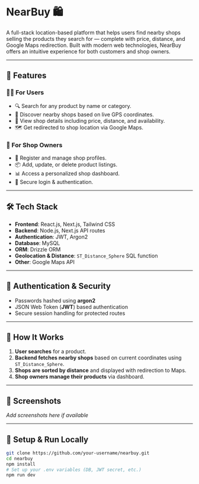 # NearBuy 🛍️

A full-stack location-based platform that helps users find nearby shops selling the products they search for — complete with price, distance, and Google Maps redirection. Built with modern web technologies, NearBuy offers an intuitive experience for both customers and shop owners.

---

## 🚀 Features

### 🧑‍💼 For Users
- 🔍 Search for any product by name or category.
- 📍 Discover nearby shops based on live GPS coordinates.
- 📌 View shop details including price, distance, and availability.
- 🗺️ Get redirected to shop location via Google Maps.

### 🏪 For Shop Owners
- 📝 Register and manage shop profiles.
- 📦 Add, update, or delete product listings.
- 📊 Access a personalized shop dashboard.
- 🔐 Secure login & authentication.

---

## 🛠️ Tech Stack

- **Frontend**: React.js, Next.js, Tailwind CSS
- **Backend**: Node.js, Next.js API routes
- **Authentication**: JWT, Argon2
- **Database**: MySQL
- **ORM**: Drizzle ORM
- **Geolocation & Distance**: `ST_Distance_Sphere` SQL function
- **Other**: Google Maps API

---

## 🔐 Authentication & Security

- Passwords hashed using **argon2**
- JSON Web Token (**JWT**) based authentication
- Secure session handling for protected routes

---

## 🧭 How It Works

1. **User searches** for a product.
2. **Backend fetches nearby shops** based on current coordinates using `ST_Distance_Sphere`.
3. **Shops are sorted by distance** and displayed with redirection to Maps.
4. **Shop owners manage their products** via dashboard.

---

## 📸 Screenshots

*Add screenshots here if available*

---

## 📌 Setup & Run Locally

```bash
git clone https://github.com/your-username/nearbuy.git
cd nearbuy
npm install
# Set up your .env variables (DB, JWT secret, etc.)
npm run dev



